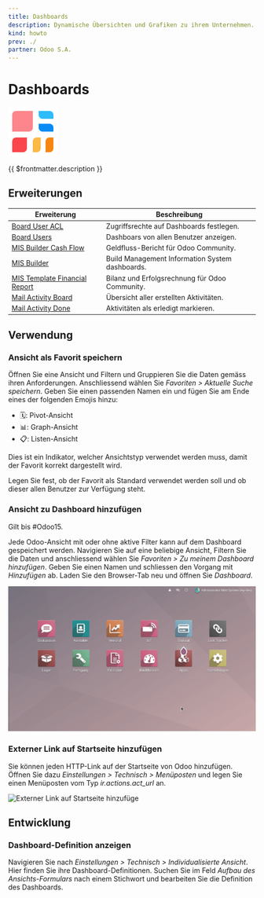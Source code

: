 ```yaml
---
title: Dashboards
description: Dynamische Übersichten und Grafiken zu ihrem Unternehmen.
kind: howto
prev: ./
partner: Odoo S.A.
---
```

# Dashboards
![icons_odoo_board](attachments/icons_odoo_board.png)

{{ $frontmatter.description }}

## Erweiterungen

| Erweiterung                                                             | Beschreibung                                    |
| ----------------------------------------------------------------------- | ----------------------------------------------- |
| [Board User ACL](Board%20User%20ACL.md)                                 | Zugriffsrechte auf Dashboards festlegen.        |
| [Board Users](Board%20Users.md)                                         | Dashboars von allen Benutzer anzeigen.          |
| [MIS Builder Cash Flow](MIS%20Builder%20Cash%20Flow.md)                 | Geldfluss-Bericht für Odoo Community.           |
| [MIS Builder](MIS%20Builder.md)                                         | Build Management Information System dashboards. |
| [MIS Template Financial Report](MIS%20Template%20Financial%20Report.md) | Bilanz und Erfolgsrechnung für Odoo Community.  |
| [Mail Activity Board](Mail%20Activity%20Board.md)                       | Übersicht aller erstellten Aktivitäten.         |
| [Mail Activity Done](Mail%20Activity%20Done.md)                         | Aktivitäten als erledigt markieren.             |

## Verwendung

### Ansicht als Favorit speichern

Öffnen Sie eine Ansicht und Filtern und Gruppieren Sie die Daten gemäss ihren Anforderungen. Anschliessend wählen Sie *Favoriten > Aktuelle Suche speichern*. Geben Sie einen passenden Namen ein und fügen Sie am Ende eines der folgenden Emojis hinzu:

* 🗓️: Pivot-Ansicht
* 📊: Graph-Ansicht
* 📋: Listen-Ansicht

Dies ist ein Indikator, welcher Ansichtstyp verwendet werden muss, damit der Favorit korrekt dargestellt wird.

Legen Sie fest, ob der Favorit als Standard verwendet werden soll und ob dieser allen Benutzer zur Verfügung steht.

### Ansicht zu Dashboard hinzufügen

Gilt bis #Odoo15.

Jede Odoo-Ansicht mit oder ohne aktive Filter kann auf dem Dashboard gespeichert werden. Navigieren Sie auf eine beliebige Ansicht, Filtern Sie die Daten und anschliessend wählen Sie *Favoriten > Zu meinem Dashboard hinzufügen*. Geben Sie einen Namen und schliessen den Vorgang mit *Hinzufügen* ab. Laden Sie den Browser-Tab neu und öffnen Sie *Dashboard*.

![Dashboards Beispiel Speichern](attachments/Dashboards%20Beispiel%20Speichern.gif)

### Externer Link auf Startseite hinzufügen

Sie können jeden HTTP-Link auf der Startseite von Odoo hinzufügen. Öffnen Sie dazu *Einstellungen > Technisch > Menüposten* und legen Sie einen Menüposten vom Typ *ir.actions.act_url* an.

![Externer Link auf Startseite hinzufüge](attachments/Externer%20Link%20auf%20Startseite%20hinzufügen.gif)

## Entwicklung

### Dashboard-Definition anzeigen

Navigieren Sie nach *Einstellungen > Technisch > Individualisierte Ansicht*. Hier finden Sie ihre Dashboard-Definitionen. Suchen Sie im Feld *Aufbau des Ansichts-Formulars* nach einem Stichwort und bearbeiten Sie die Definition des Dashboards.
